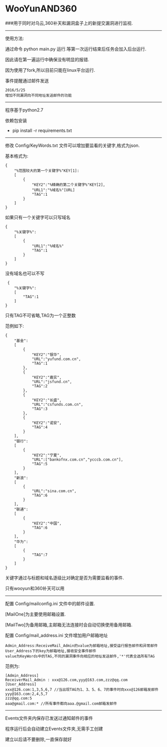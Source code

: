 # WooYunAND360
###用于同时对乌云,360补天和漏洞盒子上的新提交漏洞进行监视.

----
使用方法:


通过命令 python main.py 运行.等第一次运行结束后任务会加入后台运行.

因此请在第一遍运行中确保没有明显的报错.

因为使用了fork,所以目前只能在linux平台运行.

事件提醒通过邮件发送

    2016/5/25
    增加不同漏洞向不同地址发送邮件的功能

    

----


程序基于python2.7

依赖包安装

* pip install -r requirements.txt


----

修改 Config/KeyWords.txt 文件可以增加要监看的关键字,格式为json.

基本格式为:

    {
        "%范围较大的第一个关键字%"KEY[1]:
        [
            {
                "KEY2":"%精确的第二个关键字%"KEY[2],
                "URL1":"%域名%"[URL]
                "TAG":1
            }
        ]
    }
    
如果只有一个关键字可以只写域名
    
    {
        "%关键字%":
        [
            {
                "URL1":"%域名%"
                "TAG":1
            }
        ]
    }
    
没有域名也可以不写

     {
        "%关键字%":
        [
            "TAG":1
        ]
    }

只有TAG不可省略,TAG为一个正整数

范例如下:

    {
        "基金":
        [
            {
                "KEY2":"银华",
                "URL":"yufund.com.cn",
                "TAG":1
            },
            {
                "KEY2":"嘉实",
                "URL":"jsfund.cn",
                "TAG":2
            },
            {
                "KEY2":"长盛",
                "URL":"csfunds.com.cn",
                "TAG":3
            },
            {
                "KEY2":"诺安",
                "TAG":4
            }
        ],
        "银行":
        [
            {
                "KEY2":"宁夏",
                "URL":["bankofnx.com.cn","ycccb.com.cn"],
                "TAG":5
            }
        ],
        "新浪":
        [
            {
                "URL":"sina.com.cn",
                "TAG":6
            }
        ],
        "联通":
        [
            {
                "KEY2":"中国",
                "TAG":6
            }
        ],
        "华为":
        [
            {
                "TAG":7
            }
        ]
    }

关键字通过与标题和域名逐级比对确定是否为需要监看的事件.

只有wooyun和360补天可以用

----

配置 Config/mailconfig.ini 文件中的邮件设置.

[MailOne]为主要使用邮箱设置.

[MailTwo]为备用邮箱,主邮箱无法连接时会自动切换使用备用邮箱.

配置 Config/mail_address.ini 文件增加用户邮箱地址

    Admin_Address:ReceiveMail_Admin的value为邮箱地址,接受运行报告邮件和异常邮件
    User_Address下的key为邮箱地址,接收安全事件邮件
    value为KeyWords中的TAG,不同的漏洞事件向相应的地址发送邮件,'*'代表全选所有TAG
    
范例为:

    [Admin_Address]
    ReceiverMail_Admin : xxx@126.com,yyy@163.com,zzz@qq.com
    [User_Address]
    xxx@126.com:1,3,5,6,7 //当出现TAG为1、3、5、6、7的事件时向xxx@126邮箱发邮件
    yyy@163.com:2,4,5,7
    zzz@qq.com:5
    aaa@gmail.com:* //所有事件都向aaa.@gmail.com邮箱发邮件

----

Events文件夹内保存已发送过通知邮件的事件

程序运行后会自动建立Events文件夹,无需手工创建

建立以后请不要删除,一直保存就好



